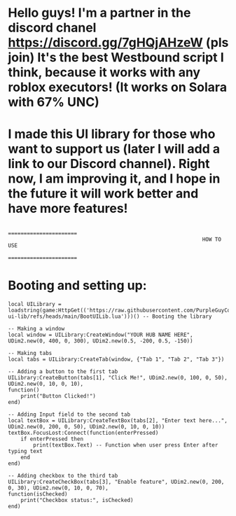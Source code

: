Hello guys!
I'm a partner in the discord chanel https://discord.gg/7gHQjAHzeW (pls join)
It's the best Westbound script I think, because it works with any roblox executors! (It works on Solara with 67% UNC)
===

I made this UI library for those who want to support us (later I will add a link to our Discord channel). 
Right now, I am improving it, and I hope in the future it will work better and have more features!
===

                                                            ======================
                                                                  HOW TO USE
                                                            ======================
Booting and setting up:
=
```
local UILibrary = loadstring(game:HttpGet(('https://raw.githubusercontent.com/PurpleGuyCoyote/WestWare-ui-lib/refs/heads/main/BootUILib.lua')))() -- Booting the library

-- Making a window
local window = UILibrary:CreateWindow("YOUR HUB NAME HERE", UDim2.new(0, 400, 0, 300), UDim2.new(0.5, -200, 0.5, -150))

-- Making tabs
local tabs = UILibrary:CreateTab(window, {"Tab 1", "Tab 2", "Tab 3"})

-- Adding a button to the first tab
UILibrary:CreateButton(tabs[1], "Click Me!", UDim2.new(0, 100, 0, 50), UDim2.new(0, 10, 0, 10), 
function()
    print("Button Clicked!")   
end)

-- Adding Input field to the second tab
local textBox = UILibrary:CreateTextBox(tabs[2], "Enter text here...", UDim2.new(0, 200, 0, 50), UDim2.new(0, 10, 0, 10))
textBox.FocusLost:Connect(function(enterPressed)
    if enterPressed then
        print(textBox.Text) -- Function when user press Enter after typing text
    end
end)

-- Adding checkbox to the third tab
UILibrary:CreateCheckBox(tabs[3], "Enable feature", UDim2.new(0, 200, 0, 30), UDim2.new(0, 10, 0, 70),
function(isChecked)
    print("Checkbox status:", isChecked)
end)
```
